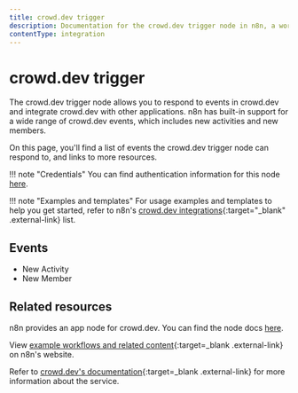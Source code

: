 ```yaml
---
title: crowd.dev trigger
description: Documentation for the crowd.dev trigger node in n8n, a workflow automation platform. Includes details of operations and configuration, and links to examples and credentials information.
contentType: integration
---
```


# crowd.dev trigger

The crowd.dev trigger node allows you to respond to events in crowd.dev and integrate crowd.dev with other applications. n8n has built-in support for a wide range of crowd.dev events, which includes new activities and new members.

On this page, you'll find a list of events the crowd.dev trigger node can respond to, and links to more resources.

!!! note "Credentials"
	You can find authentication information for this node [here](/integrations/builtin/credentials/crowddev/).


!!! note "Examples and templates"
	For usage examples and templates to help you get started, refer to n8n's [crowd.dev integrations](https://n8n.io/integrations/crowddev/){:target="_blank" .external-link} list.
	

## Events

* New Activity
* New Member

## Related resources

n8n provides an app node for crowd.dev. You can find the node docs [here](/integrations/builtin/app-nodes/n8n-nodes-base.crowddev/).

View [example workflows and related content](https://n8n.io/integrations/crowddev/){:target=_blank .external-link} on n8n's website.

Refer to [crowd.dev's documentation](https://docs.crowd.dev/reference/getting-started-with-crowd-dev-api){:target=_blank .external-link} for more information about the service.
